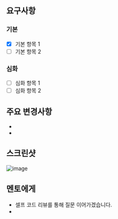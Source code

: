 ## 요구사항

### 기본
- [x] 기본 항목 1
- [ ] 기본 항목 2

### 심화
- [ ] 심화 항목 1
- [ ] 심화 항목 2

## 주요 변경사항
- 
- 

## 스크린샷
![image](![진짜사용자.png](../../../OneDrive/%EB%B0%94%ED%83%95%20%ED%99%94%EB%A9%B4/%EC%A7%84%EC%A7%9C%EC%82%AC%EC%9A%A9%EC%9E%90.png))


## 멘토에게
- 셀프 코드 리뷰를 통해 질문 이어가겠습니다.
- 